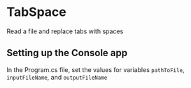 # TabSpace
Read a file and replace tabs with spaces

## Setting up the Console app
In the Program.cs file, set the values for variables `pathToFile`, `inputFileName`, and `outputFileName`